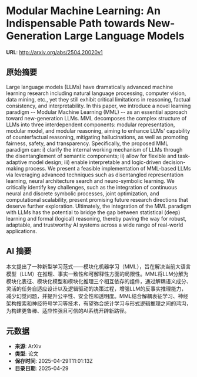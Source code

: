 # Modular Machine Learning: An Indispensable Path towards New-Generation Large Language Models

**URL**: http://arxiv.org/abs/2504.20020v1

## 原始摘要

Large language models (LLMs) have dramatically advanced machine learning
research including natural language processing, computer vision, data mining,
etc., yet they still exhibit critical limitations in reasoning, factual
consistency, and interpretability. In this paper, we introduce a novel learning
paradigm -- Modular Machine Learning (MML) -- as an essential approach toward
new-generation LLMs. MML decomposes the complex structure of LLMs into three
interdependent components: modular representation, modular model, and modular
reasoning, aiming to enhance LLMs' capability of counterfactual reasoning,
mitigating hallucinations, as well as promoting fairness, safety, and
transparency. Specifically, the proposed MML paradigm can: i) clarify the
internal working mechanism of LLMs through the disentanglement of semantic
components; ii) allow for flexible and task-adaptive model design; iii) enable
interpretable and logic-driven decision-making process. We present a feasible
implementation of MML-based LLMs via leveraging advanced techniques such as
disentangled representation learning, neural architecture search and
neuro-symbolic learning. We critically identify key challenges, such as the
integration of continuous neural and discrete symbolic processes, joint
optimization, and computational scalability, present promising future research
directions that deserve further exploration. Ultimately, the integration of the
MML paradigm with LLMs has the potential to bridge the gap between statistical
(deep) learning and formal (logical) reasoning, thereby paving the way for
robust, adaptable, and trustworthy AI systems across a wide range of real-world
applications.


## AI 摘要

本文提出了一种新型学习范式——模块化机器学习（MML），旨在解决当前大语言模型（LLM）在推理、事实一致性和可解释性方面的局限性。MML将LLM分解为模块化表征、模块化模型和模块化推理三个相互依存的组件，通过解耦语义成分、灵活的任务自适应设计以及逻辑驱动的决策过程，增强LLM的反事实推理能力，减少幻觉问题，并提升公平性、安全性和透明度。MML结合解耦表征学习、神经架构搜索和神经符号学习等技术，有望弥合统计学习与形式逻辑推理之间的鸿沟，为构建更鲁棒、适应性强且可信的AI系统开辟新路径。

## 元数据

- **来源**: ArXiv
- **类型**: 论文
- **保存时间**: 2025-04-29T11:01:13Z
- **目录日期**: 2025-04-29
